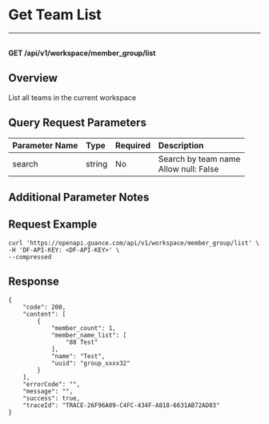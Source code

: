 # Get Team List

---

<br />**GET /api/v1/workspace/member_group/list**

## Overview
List all teams in the current workspace



## Query Request Parameters

| Parameter Name | Type   | Required | Description              |
|:-----------|:-------|:-----|:----------------|
| search | string | No | Search by team name<br>Allow null: False <br> |

## Additional Parameter Notes



## Request Example
```shell
curl 'https://openapi.guance.com/api/v1/workspace/member_group/list' \
-H 'DF-API-KEY: <DF-API-KEY>' \
--compressed 
```



## Response
```shell
{
    "code": 200,
    "content": [
        {
            "member_count": 1,
            "member_name_list": [
                "88 Test"
            ],
            "name": "Test",
            "uuid": "group_xxxx32"
        }
    ],
    "errorCode": "",
    "message": "",
    "success": true,
    "traceId": "TRACE-26F96A09-C4FC-434F-A818-6631AB72AD03"
} 
```